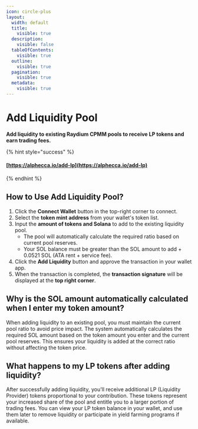 ```yaml
---
icon: circle-plus
layout:
  width: default
  title:
    visible: true
  description:
    visible: false
  tableOfContents:
    visible: true
  outline:
    visible: true
  pagination:
    visible: true
  metadata:
    visible: true
---
```


# Add Liquidity Pool

**Add liquidity to existing Raydium CPMM pools to receive LP tokens and earn trading fees.**

{% hint style="success" %}
#### [https://alphecca.io/add-lp](https://alphecca.io/add-lp)
{% endhint %}

## How to Use Add Liquidity Pool?&#x20;

1. Click the **Connect Wallet** button in the top-right corner to connect.
2. Select the **token mint address** from your wallet's token list.
3. Input the **amount of tokens and Solana** to add to the existing liquidity pool.
   * The pool will automatically calculate the required ratio based on current pool reserves.
   * Your SOL balance must be greater than the SOL amount to add + 0.0521 SOL (ATA rent + service fee).
4. Click the **Add Liquidity** button and approve the transaction in your wallet app.
5. When the transaction is completed, the **transaction signature** will be displayed at the **top right corner**.

## Why is the SOL amount automatically calculated when I enter my token amount?

When adding liquidity to an existing pool, you must maintain the current pool ratio to avoid price impact. The system automatically calculates the required SOL amount based on the token amount you enter and the current pool reserves. This ensures your liquidity is added at the correct ratio without affecting the token price.

## What happens to my LP tokens after adding liquidity?

After successfully adding liquidity, you'll receive additional LP (Liquidity Provider) tokens proportional to your contribution. These tokens represent your increased share of the pool and entitle you to a larger portion of trading fees. You can view your LP token balance in your wallet, and use them later to remove liquidity or participate in yield farming programs if available.
